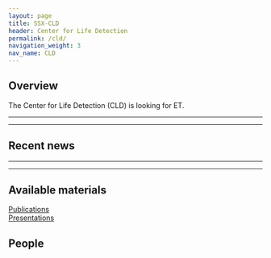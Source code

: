 ```yaml
---
layout: page
title: SSX-CLD
header: Center for Life Detection
permalink: /cld/
navigation_weight: 3
nav_name: CLD
---
```


## Overview
The Center for Life Detection (CLD) is looking for ET.

---
---

## Recent news  

---
---

## Available materials

[Publications]()  
[Presentations]()  

## People
